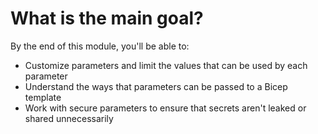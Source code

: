 # What is the main goal?
By the end of this module, you'll be able to:

- Customize parameters and limit the values that can be used by each parameter
- Understand the ways that parameters can be passed to a Bicep template
- Work with secure parameters to ensure that secrets aren't leaked or shared unnecessarily
